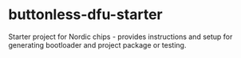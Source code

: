 # buttonless-dfu-starter
Starter project for Nordic chips - provides instructions and setup for generating bootloader and project package or testing.
